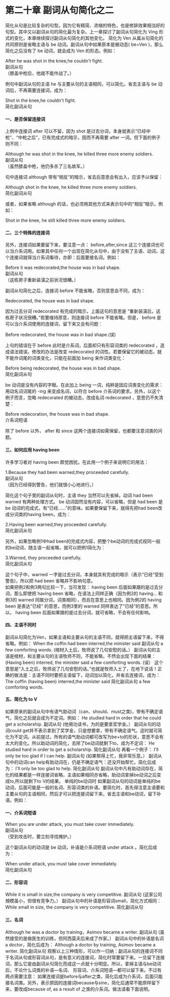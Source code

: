 # 第二十章 副词从句简化之二


简化从句是比较复杂的句型。因为它有精简、浓缩的特色，也是修辞效果相当好的句型。其中又以副词从句的简化最为复杂。上一章探讨了副词从句简化为 Ving 形式的变化，本章继续探讨副词从句简化的其他变化。
简化为 Ven 
从属从句简化的共同原则是省略主语与 be 动词。副词从句中如果原本是被动态( be+Ven )，那么简化之后没有了 be 动词，就会成为 Ven 的形态。例如：  
>  
After he was shot in the knee,he couldn't fight.  
副词从句  
（膝盖中枪后，他就不能作战了。）  

例句中副词从句的主语 he 与主要从句的主语相同，可以简化。省去主语与 be 动词后，不再需要连接词，成为：  
>  
Shot in the knee,he couldn't fight.  
简化副词从句  

#### 一、是否保留连接词


上例中连接词 after 可以不留，因为 shot 是过去分词，本身就表示“已经中枪”、“中枪之后”，已有完成式的暗示，因而不再需要 after 一词。但下面的例子则不同：  
>  
Although he was shot in the knee, he killed three more enemy soldiers.  
副词从句  
（虽然膝盖中枪，他仍多杀了三名故军。）  

句中连接词 although 带有“相反”的暗示，省去后意思会有出入，应该予以保留：  
>  
Although shot in the knee, he killed three more enemy soldiers.  
简化副词从句  

或者，如果省略 although 的话，也必须用其他方式来表示句中的“相反”暗示，例如：  
>  
Shot in the knee, he still killed three more enemy soldiers.

#### 二、三个特殊的连接词


另外，连接词如果要留下来，要注意一点： before,after,since 这三个连接词也可以当介系词用。如果其中任何一个出现在简化从句中，由于没有了主语、动词，这个连接词就得当介系词看待，亦即：后面要接名词。例如：  
>  
Before it was redecorated,the house was in bad shape.  
副词从句  
（这栋房子重新装潢之前状况很糟。）  

副词从句简化之后，连接词 before 不能省略，否则意思会不同，成为：  
>  
Redecorated, the house was in bad shape.  

因为过去分词 redecorated 有完成的暗示，上面这句的意思是 “重新装潢后，这栋房子状况很糟。”若要维持原意，则连接词 before  不能省略。但是， before 是可以当介系词使用的连接词，留下来又会有问题：  
>  
Before redecorated, the house was in bad shape.(误)  

上句的错误在于 before 此时是介系词，后面却只有形容词类的  redecorated ，造成语法错误。修改的办法是改变 redecorated 的词性。若要保留它的被动态，就不能作词尾的词类变化，只能在前面加 being 来作词类变化：  
>  
Before being redecorated, the house was in bad shape.  
简化副词从句  

be 动词是没有内容的字眼。在此加上 being 一词，纯粹是因应词类变化的需求：用动名词词尾的 -ing 来变成名词，以符合 before  介系词的要求。另外，以这个例子而言，忽略 redecorated 的被动态，改成名词 redecorated ，意思仍不失清楚：  
>  
Before redecoration, the house was in bad shape.  
介系词短语  

除了 before 以外， after 和 since 这两个连接词如需保留，也都要注意词类的问题。

#### 三、如何应用 having been


许多学习者对 having been 颇觉困扰。在此用一个例子来说明它的用法：  
>  
1.Because they had been warned,they proceeded carefully.  
副词从句  
（因为已经得到警告，他们就很小心地进行。）  

简化这个句子里的副词从句时，主语 they 当然可以先省掉。动词 had been warned 有两种处理方式。 be 动词固然没有内容，可以省略，但是 had been 是 be 动词的完成式，有“已经……”的意味。如果要保留下来，就得先把had been改成分词类的having been，成为：  
>  
2.Having been warned,they proceeded carefully.  
简化副词从句  

另外，如果忽略例1中had been的完成式内容，把整个be动词的完成式视同一般的be动词，随主语一起省略，就可以把例1简化为：  
>  
3.Warned, they proceeded carefully.  
简化副词从句  

这个句子中，warned 一字是过去分词，本身就具有完成的暗示（表示“已经”受到警告)，所以把 had been 省略并不影响句意。  
如果把例2和例3两句比较一下，当可发现： having been 后面如果跟的是过去分词，那么即使把 having been 省略，在语法上同样正确（因为例2的 having... 和例3的 warned 同属分词，词类相同），而且在意思上也相同。因为例2的 having been 是表达“已经” 的意思，而例3里的 warned 同样表达了“已经”的意思。所以， having been 后面如果跟的是过去分词，就可省略，不会有任何影响。

#### 四、主语不同时


副词从句简化为Ven，如果主语和主要从句的主语不同，就得把主语留下来，不得省略。例如：
When the coffin had been interred,the minister said
副词从句
a few comforting words.
(棺材入土后，牧师说了几句安慰的话。）
副词从句的主语是棺材，和主要从句的主语牧师不同，不能省略，不然会出现下面的结果：
(Having been) interred, the minister said a few comforting words. (误）
这个意思是“入土之后，牧师说了几句安慰的话。”也就是牧师入土了，在地下说话！正确的做法是：主语不同时要把主语留下，动词加以简化，并省去连接词，成为：
The coffin (having been) interred,the minister said
简化副词从句
a few comforting words.

#### 五、简化为 to V


如果原来的副词从句中有语气助动词（can、should、must之类)，带有不确定语气，简化之后就会成为不定词。例如：
He studied hard in order that he could get a scholarship.
副词从句
(他用功读书，为的是要拿奖学金。）
副词从句的动词could get并不表示拿到了奖学金，只是想要拿，带有不确定语气。这时就可简化为不定词。从前提过，所有的语气助动词都可改写为be+to的形状，意思不会有太大的变化。所以助动词的简化，去除了be动词就剩下to，成为不定词：
He studied hard in order to get a scholarship.
简化副词从句
再看一个例子：
I'll only be too glad if I can help.
副词从句
(如果帮得上忙，我非常乐意。）
副词从句中的动词can help有助动词在，仍是不确定语气：还没开始帮忙。简化后成为：
I'll only be too glad to help.
简化副词从句
副词从句中凡有助动词存在，简化的结果都是一样连接词省略，主语如果相同亦省略，助动词拿掉be动词之后变成to,所以就剩下to V的结果。
单纯的be动词时
如果副词从句的动词是单纯的be动词，后面可能是一般的名词、形容词类的补语。要简化时，首先得注意主语要和主要从句的主语相同，然后才可以把连接词留下来，省去主语和be动词，留下补语。例如：

#### 一、介系词短语


When you are under attack, you must take cover immediately.  
副词从句  
（受到攻击时，要立刻寻找掩护。）  

这个副词从句的动词是 be 动词，补语是介系词短语 under attack 。简化后成为：  

When under attack, you must take cover immediately.  
简化副词从句  

#### 二、形容词


While it is small in size,the company is very competitive.
副词从句
(这家公司規模虽小，但很有竞争力。）
副词从句中的补语是形容词small，简化方式相同：
While small in size, the company is very competitive.
简化副词从句

#### 三、名词


Although he was a doctor by training，Asimov became a writer.
副词从句
(虽然接受的是做医生的训练，但阿西莫夫后来成了作家。）
副词从句中的补语是名词a doctor，简化后成为：
Although a doctor by training, Asimov became a writer.
简化副词从句
观察以上三种情形，可以作一归纳：副词从句的连接词不同于名词从句或形容词从句，是有意义的连接词，简化时常要留下来。一旦留下连接词，那么它是由副词从句简化而成这一点就十分明显。所以，拿掉主语与be动词后，不论什么词类的补语—名词、 形容词、介系词短语—都可以留下来。不过有两点需要注意： 如果连接词是before与after之类，简化后成为介系词，后面只能接名词类。另外，表示原因的连接词because与sine，简化后通常不能原样留下来，要改成because of, as a result of 之类的介系词。做法请看下面说明。